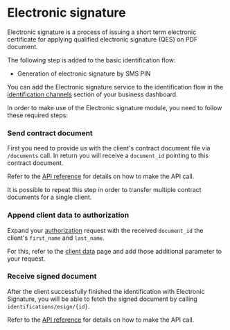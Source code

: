 # Electronic signature

Electronic signature is a process of issuing a short term electronic certificate for applying
qualified electronic signature (QES) on PDF document.

The following step is added to the basic identification flow:

- Generation of electronic signature by SMS PIN

You can add the Electronic signature service to the identification flow in the [identification channels](channels) section of your business dashboard.

In order to make use of the Electronic signature module, you need to follow these required steps:

### Send contract document <a name="send-contract-document"></a>

First you need to provide us with the client's contract document file via `/documents` call.
In return you will receive a `document_id` pointing to this contract document.

Refer to the [API reference](api-reference) for details on how to make the API call.

It is possible to repeat this step in order to transfer multiple contract documents for a single client.

### Append client data to authorization <a name="append-client-data"></a>

Expand your [authorization](authorization) request with the received `document_id` the client's `first_name` and `last_name`.

For this, refer to the [client data](client-data) page and add those additional parameter to your request.

### Receive signed document <a name="receive-signed-document"></a>

After the client successfully finished the identification with Electronic Signature, you will be able to fetch the signed document by calling `identifications/esign/{id}`.

Refer to the [API reference](api-reference) for details on how to make the API call.
